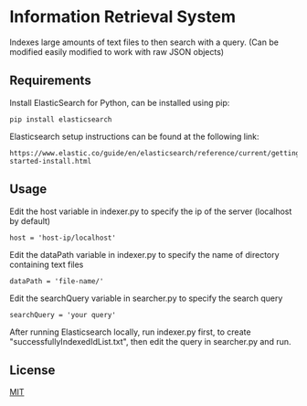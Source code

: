 # Information Retrieval System
Indexes large amounts of text files to then search with a query. (Can be modified easily modified to work with raw JSON objects)

## Requirements
Install ElasticSearch for Python, can be installed using pip:
```
pip install elasticsearch
```
Elasticsearch setup instructions can be found at the following link:
```
https://www.elastic.co/guide/en/elasticsearch/reference/current/getting-started-install.html
```
## Usage
Edit the host variable in indexer.py to specify the ip of the server (localhost by default)
```
host = 'host-ip/localhost'
```
Edit the dataPath variable in indexer.py to specify the name of directory containing text files
```
dataPath = 'file-name/'
```
Edit the searchQuery variable in searcher.py to specify the search query
```
searchQuery = 'your query'
```
After running Elasticsearch locally, run indexer.py first, to create "successfullyIndexedIdList.txt", then edit the query in searcher.py and run.
## License
[MIT](LICENSE)

